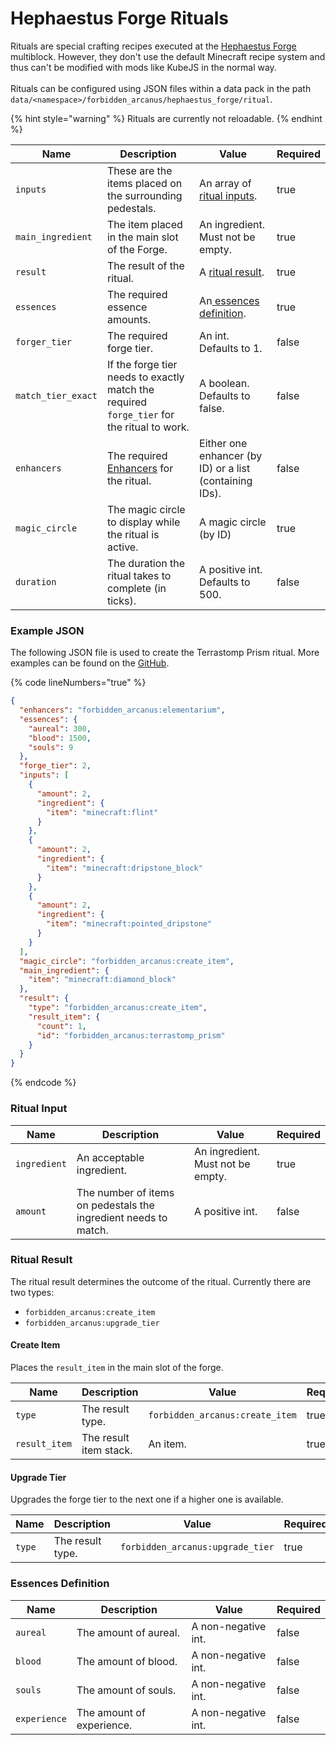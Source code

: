 # Hephaestus Forge Rituals

Rituals are special crafting recipes executed at the [Hephaestus Forge](../blocks/hephaestus-forge/) multiblock. However, they don't use the default Minecraft recipe system and thus can't be modified with mods like KubeJS in the normal way.\
\
Rituals can be configured using JSON files within a data pack in the path `data/<namespace>/forbidden_arcanus/hephaestus_forge/ritual`.

{% hint style="warning" %}
Rituals are currently not reloadable.
{% endhint %}

| Name               | Description                                                                                | Value                                                                      | Required |
| ------------------ | ------------------------------------------------------------------------------------------ | -------------------------------------------------------------------------- | -------- |
| `inputs`           | These are the items placed on the surrounding pedestals.                                   | An array of [ritual inputs](hephaestus-forge-rituals.md#ritual-input).     | true     |
| `main_ingredient`  | The item placed in the main slot of the Forge.                                             | An ingredient. Must not be empty.                                          | true     |
| `result`           | The result of the ritual.                                                                  | A [ritual result](hephaestus-forge-rituals.md#ritual-result).              | true     |
| `essences`         | The required essence amounts.                                                              | An[ essences definition](hephaestus-forge-rituals.md#essences-definition). | true     |
| `forger_tier`      | The required forge tier.                                                                   | An int. Defaults to 1.                                                     | false    |
| `match_tier_exact` | If the forge tier needs to exactly match the required `forge_tier` for the ritual to work. | A boolean. Defaults to false.                                              | false    |
| `enhancers`        | The required [Enhancers](../items/enhancer-relics.md) for the ritual.                      | Either one enhancer (by ID) or a list (containing IDs).                    | false    |
| `magic_circle`     | The magic circle to display while the ritual is active.                                    | A magic circle (by ID)                                                     | true     |
| `duration`         | The duration the ritual takes to complete (in ticks).                                      |  A positive int. Defaults to 500.                                          | false    |



### Example JSON

The following JSON file is used to create the Terrastomp Prism ritual. More examples can be found on the [GitHub](https://github.com/stal111/Forbidden-Arcanus/tree/189c3ca451af186415e3e2f3f0fbb4d8226819b6/src/generated/resources/data/forbidden\_arcanus/forbidden\_arcanus/hephaestus\_forge/ritual).

{% code lineNumbers="true" %}
```json
{
  "enhancers": "forbidden_arcanus:elementarium",
  "essences": {
    "aureal": 300,
    "blood": 1500,
    "souls": 9
  },
  "forge_tier": 2,
  "inputs": [
    {
      "amount": 2,
      "ingredient": {
        "item": "minecraft:flint"
      }
    },
    {
      "amount": 2,
      "ingredient": {
        "item": "minecraft:dripstone_block"
      }
    },
    {
      "amount": 2,
      "ingredient": {
        "item": "minecraft:pointed_dripstone"
      }
    }
  ],
  "magic_circle": "forbidden_arcanus:create_item",
  "main_ingredient": {
    "item": "minecraft:diamond_block"
  },
  "result": {
    "type": "forbidden_arcanus:create_item",
    "result_item": {
      "count": 1,
      "id": "forbidden_arcanus:terrastomp_prism"
    }
  }
}
```
{% endcode %}



### Ritual Input

| Name         | Description                                                     | Value                             | Required |
| ------------ | --------------------------------------------------------------- | --------------------------------- | -------- |
| `ingredient` | An acceptable ingredient.                                       | An ingredient. Must not be empty. | true     |
| `amount`     | The number of items on pedestals the ingredient needs to match. |  A positive int.                  | false    |



### Ritual Result

The ritual result determines the outcome of the ritual. Currently there are two types:&#x20;

* `forbidden_arcanus:create_item`
* `forbidden_arcanus:upgrade_tier`

#### Create Item

Places the `result_item` in the main slot of the forge.

| Name          | Description            | Value                           | Required |
| ------------- | ---------------------- | ------------------------------- | -------- |
| `type`        | The result type.       | `forbidden_arcanus:create_item` | true     |
| `result_item` | The result item stack. | An item.                        | true     |



#### Upgrade Tier

Upgrades the forge tier to the next one if a higher one is available.

<table><thead><tr><th width="187">Name</th><th>Description</th><th>Value</th><th>Required</th></tr></thead><tbody><tr><td><code>type</code></td><td>The result type.</td><td><code>forbidden_arcanus:upgrade_tier</code></td><td>true</td></tr></tbody></table>



### Essences Definition

| Name         | Description               | Value               | Required |
| ------------ | ------------------------- | ------------------- | -------- |
| `aureal`     | The amount of aureal.     | A non-negative int. | false    |
| `blood`      | The amount of blood.      | A non-negative int. | false    |
| `souls`      | The amount of souls.      | A non-negative int. | false    |
| `experience` | The amount of experience. | A non-negative int. | false    |
